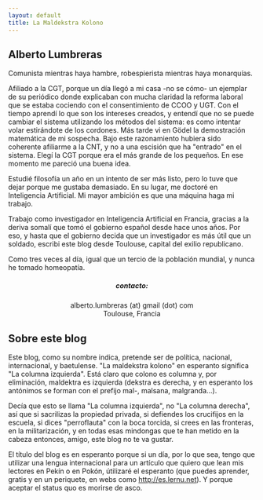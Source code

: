 ```yaml
---
layout: default
title: La Maldekstra Kolono
---
```


## Alberto Lumbreras

Comunista mientras haya hambre, robespierista mientras haya monarquías.

Afiliado a la CGT, porque un día llegó a mi casa -no se cómo- un ejemplar 
de su periódico donde explicaban con mucha claridad la reforma laboral 
que se estaba cociendo con el consentimiento de CCOO y UGT. 
Con el tiempo aprendí lo que son los intereses creados, 
y entendí que no se puede cambiar el sistema utilizando los métodos del sistema: 
es como intentar volar estirándote de los cordones. Más tarde vi en Gödel 
la demostración matemática de mi sospecha. Bajo este razonamiento hubiera 
sido coherente afiliarme a la CNT, y no a una escisión que ha "entrado" en el sistema. 
Elegí la CGT porque era el más grande de los pequeños. En ese momento me pareció una buena idea.

Estudié filosofía un año en un intento de ser más listo, 
pero lo tuve que dejar porque me gustaba demasiado. En su lugar, me doctoré
en Inteligencia Artificial. Mi mayor ambición es que una máquina haga mi trabajo.

Trabajo como investigador en Inteligencia Artificial en Francia, gracias a la deriva somalí 
que tomó el gobierno español desde hace unos años. Por eso, y hasta que el gobierno decida 
que un investigador es más útil que un soldado, escribi este blog desde
Toulouse, capital del exilio republicano.

Como tres veces al día, igual que un tercio de la población mundial, y 
nunca he tomado homeopatía. 

<div align="center">
	<h5>contacto:</h5>
	<p>alberto.lumbreras (at) gmail (dot) com <br/> Toulouse, Francia</p>
</div>


## Sobre este blog

Este blog, como su nombre indica, pretende ser de política, nacional, internacional, 
y baetulense. "La maldekstra kolono" en esperanto significa "La columna izquierda". 
Está claro que colono es columna y, por eliminación, maldektra es izquierda 
(dekstra es derecha, y en esperanto los antónimos se forman con el prefijo mal-, malsana, malgranda…). 

Decía que esto se llama "La columna izquierda", no "La columna derecha", así que si sacrilizas 
la propiedad privada, si defiendes los crucifijos en la escuela, si dices "perroflauta" con la boca torcida, 
si crees en las fronteras, en la militarización, y en todas esas mindongas 
que te han metido en la cabeza entonces, amigo, este blog no te va gustar.

El título del blog es en esperanto porque si un día, por lo que sea, 
tengo que utilizar una lengua internacional para un artículo que quiero que 
lean mis lectores en Pekín o en Pokón, útilizaré el esperanto 
(que puedes aprender, gratis y en un periquete, en webs como http://es.lernu.net). 
Y porque aceptar el status quo es morirse de asco.
